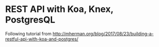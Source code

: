 # REST API with Koa, Knex, PostgresQL

Following tutorial from http://mherman.org/blog/2017/08/23/building-a-restful-api-with-koa-and-postgres/
